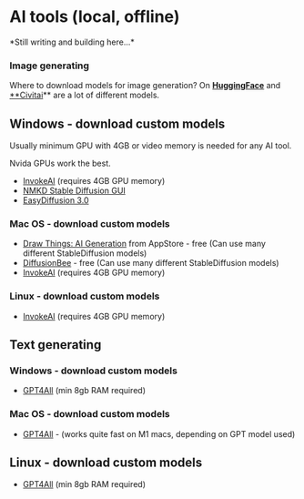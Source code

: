 # AI tools (local, offline)

<aside>
*Still writing and building here...*

</aside>

### Image generating

Where to download models for image generation? 
On [**HuggingFace**](https://huggingface.co/models?pipeline_tag=text-to-image&sort=trending) and [**Civitai](https://civitai.com/)** are a lot of different models.

## Windows - download custom models

Usually minimum GPU with 4GB or video memory is needed for any AI tool.

Nvida GPUs work the best.

- [InvokeAI](https://invoke-ai.github.io/InvokeAI/) (requires 4GB GPU memory)
- [NMKD Stable Diffusion GUI](https://nmkd.itch.io/t2i-gui)
- [EasyDiffusion 3.0](https://github.com/easydiffusion/easydiffusion)

### Mac OS - download custom models

- [Draw Things: AI Generation](https://apps.apple.com/ee/app/draw-things-ai-generation/id6444050820) from AppStore - free
(Can use many different StableDiffusion models)
- [DiffusionBee](https://diffusionbee.com/) - free
(Can use many different StableDiffusion models)
- [InvokeAI](https://invoke-ai.github.io/InvokeAI/) (requires 4GB GPU memory)

### Linux - download custom models

- [InvokeAI](https://invoke-ai.github.io/InvokeAI/) (requires 4GB GPU memory)

## Text generating

### Windows - download custom models

- [GPT4All](https://gpt4all.io/index.html) (min 8gb RAM required)

### Mac OS - download custom models

- [GPT4All](https://gpt4all.io/index.html) - (works quite fast on M1 macs, depending on GPT model used)

## Linux - download custom models

- [GPT4All](https://gpt4all.io/index.html) (min 8gb RAM required)
